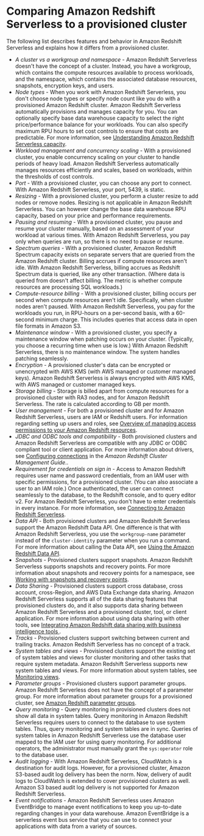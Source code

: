 # Comparing Amazon Redshift Serverless to a provisioned cluster<a name="serverless-console-comparison"></a>

The following list describes features and behavior in Amazon Redshift Serverless and explains how it differs from a provisioned cluster\.
+ *A cluster vs a workgroup and namespace* \- Amazon Redshift Serverless doesn't have the concept of a cluster\. Instead, you have a workgroup, which contains the compute resources available to process workloads, and the namespace, which contains the associated database resources, snapshots, encryption keys, and users\.
+ *Node types* \- When you work with Amazon Redshift Serverless, you don't choose node types or specify node count like you do with a provisioned Amazon Redshift cluster\. Amazon Redshift Serverless automatically provisions and manages capacity for you\. You can optionally specify base data warehouse capacity to select the right price/performance balance for your workloads\. You can also specify maximum RPU hours to set cost controls to ensure that costs are predictable\. For more information, see [Understanding Amazon Redshift Serverless capacity](serverless-capacity.md#serverless-rpu-capacity)\.
+ *Workload management and concurrency scaling* \- With a provisioned cluster, you enable concurrency scaling on your cluster to handle periods of heavy load\. Amazon Redshift Serverless automatically manages resources efficiently and scales, based on workloads, within the thresholds of cost controls\.
+ *Port* \- With a provisioned cluster, you can choose any port to connect\. With Amazon Redshift Serverless, your port, 5439, is static\.
+ *Resizing* \- With a provisioned cluster, you perform a cluster resize to add nodes or remove nodes\. Resizing is not applicable in Amazon Redshift Serverless\. You can however change the base data warehouse RPU capacity, based on your price and performance requirements\.
+ *Pausing and resuming* \- With a provisioned cluster, you pause and resume your cluster manually, based on an assessment of your workload at various times\. With Amazon Redshift Serverless, you pay only when queries are run, so there is no need to pause or resume\.
+ *Spectrum queries* \- With a provisioned cluster, Amazon Redshift Spectrum capacity exists on separate servers that are queried from the Amazon Redshift cluster\. Billing accrues if compute resources aren't idle\. With Amazon Redshift Serverless, billing accrues as Redshift Spectrum data is queried, like any other transaction\. \(Where data is queried from doesn't affect billing\. The metric is whether compute resources are processing SQL workloads\.\)
+ *Compute\-resource billing* \- With a provisioned cluster, billing occurs per second when compute resources aren't idle\. Specifically, when cluster nodes aren't paused\. With Amazon Redshift Serverless, you pay for the workloads you run, in RPU\-hours on a per\-second basis, with a 60\-second minimum charge\. This includes queries that access data in open file formats in Amazon S3\.
+ *Maintenance window* \- With a provisioned cluster, you specify a maintenance window when patching occurs on your cluster\. \(Typically, you choose a recurring time when use is low\.\) With Amazon Redshift Serverless, there is no maintenance window\. The system handles patching seamlessly\.
+ *Encryption* \- A provisioned cluster's data can be encrypted or unencrypted with AWS KMS \(with AWS managed or customer managed keys\)\. Amazon Redshift Serverless is always encrypted with AWS KMS, with AWS managed or customer managed keys\.
+ *Storage billing* \- Storage is billed apart from compute resources for a provisioned cluster with RA3 nodes, and for Amazon Redshift Serverless\. The rate is calculated according to GB per month\.
+ *User management* \- For both a provisioned cluster and for Amazon Redshift Serverless, users are IAM or Redshift users\. For information regarding setting up users and roles, see [Overview of managing access permissions to your Amazon Redshift resources](redshift-iam-access-control-overview.md)\.
+ *JDBC and ODBC tools and compatibility* \- Both provisioned clusters and Amazon Redshift Serverless are compatible with any JDBC or ODBC compliant tool or client application\. For more information about drivers, see [ Configuring connections](https://docs.aws.amazon.com/redshift/latest/mgmt/configuring-connections.html) in the *Amazon Redshift Cluster Management Guide*\.\.
+ *Requirement for credentials on sign in* \- Access to Amazon Redshift requires user name and password credentials, from an IAM user with specific permissions, for a provisioned cluster\. \(You can also associate a user to an IAM role\.\) Once authenticated, the user can connect seamlessly to the database, to the Redshift console, and to query editor v2\. For Amazon Redshift Serverless, you don't have to enter credentials in every instance\. For more information, see [Connecting to Amazon Redshift Serverless](serverless-connecting.md#serverless-connecting-endpoint)\. 
+ *Data API* \- Both provisioned clusters and Amazon Redshift Serverless support the Amazon Redshift Data API\. One difference is that with Amazon Redshift Serverless, you use the `workgroup-name` parameter instead of the `cluster-identity` parameter when you run a command\. For more information about calling the Data API, see [Using the Amazon Redshift Data API](data-api.md)\.
+ *Snapshots* \- Provisioned clusters support snapshots\. Amazon Redshift Serverless supports snapshots and recovery points\. For more information about snapshots and recovery points for a namespace, see [Working with snapshots and recovery points](serverless-snapshots-recovery.md)\.
+ *Data Sharing* \- Provisioned clusters support cross database, cross account, cross\-Region, and AWS Data Exchange data sharing\. Amazon Redshift Serverless supports all of the data sharing features that provisioned clusters do, and it also supports data sharing between Amazon Redshift Serverless and a provisioned cluster, tool, or client application\. For more information about using data sharing with other tools, see [ Integrating Amazon Redshift data sharing with business intelligence tools ](https://docs.aws.amazon.com/redshift/latest/dg/tool-integration.html)\.
+ *Tracks* \- Provisioned clusters support switching between current and trailing tracks\. Amazon Redshift Serverless has no concept of a track\.
+ *System tables and views* \- Provisioned clusters support the existing set of system tables and views for cluster monitoring and other tasks that require system metadata\. Amazon Redshift Serverless supports new system tables and views\. For more information about system tables, see [Monitoring views](serverless-monitoring.md#serverless_views-monitoring)\.
+ *Parameter groups* \- Provisioned clusters support parameter groups\. Amazon Redshift Serverless does not have the concept of a parameter group\. For more information about parameter groups for a provisioned cluster, see [Amazon Redshift parameter groups](working-with-parameter-groups.md)\.
+ *Query monitoring* \- Query monitoring in provisioned clusters does not show all data in system tables\. Query monitoring in Amazon Redshift Serverless requires users to connect to the database to use system tables\. Thus, query monitoring and system tables are in sync\. Queries of system tables in Amazon Redshift Serverless use the database user mapped to the IAM user for using query monitoring\. For additional operators, the administrator must manually grant the `sys:operator` role to the database user\. 
+  *Audit logging* \- With Amazon Redshift Serverless, CloudWatch is a destination for audit logs\. However, for a provisioned cluster, Amazon S3\-based audit log delivery has been the norm\. Now, delivery of audit logs to CloudWatch is extended to cover provisioned clusters as well\. Amazon S3 based audit log delivery is not supported for Amazon Redshift Serverless\. 
+  *Event notifications* \- Amazon Redshift Serverless uses Amazon EventBridge to manage event notifications to keep you up\-to\-date regarding changes in your data warehouse\. Amazon EventBridge is a serverless event bus service that you can use to connect your applications with data from a variety of sources\. 